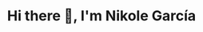 <h1 align="center">Hi there 👋, I'm Nikole García </h1>
<!--
**NikoleSpace/NikoleSpace** is a ✨ _special_ ✨ repository because its `README.md` (this file) appears on your GitHub profile.

Here are some ideas to get you started:

- 🔭 I’m currently working on ...
- 🌱 I’m currently learning ...
- 👯 I’m looking to collaborate on ...
- 🤔 I’m looking for help with ...
- 💬 Ask me about ...
- 📫 How to reach me: ...
- 😄 Pronouns: ...
- ⚡ Fun fact: ... -->
- 🔭I am currently studying backend technologies.

- 📫 How to reach me *nikoleupc@gmail.com*


<img width="55%" align="right" alt="Github" src="https://raw.githubusercontent.com/onimur/.github/master/.resources/git-header.svg" />

<div align="center">
	<br>
	<img src="https://raw.githubusercontent.com/Aniket965/Aniket965/master/pacman.svg?sanitize=true" width="200" height="200">
</div>

**************

<br />
<h1 align="center">📊 GitHub Stats: </h1>
  <img height="180em" src="https://github-readme-stats.vercel.app/api?username=NikoleSpace&show_icons=true&theme=tokyonight&include_all_commits=true&count_private=true"/>   <img height="180em" src="https://github-readme-stats.vercel.app/api/top-langs/?username=NikoleSpace&layout=compact&langs_count=7&theme=tokyonight"/>
</div>

<br />

*************
### Frontend technologies
 
 ![React](https://img.shields.io/badge/React-20232A?style=for-the-badge&logo=react&logoColor=61DAFB)
 ![HTML5](https://img.shields.io/static/v1?style=for-the-badge&message=HTML5&color=E34F26&logo=HTML5&logoColor=FFFFFF&label=)
 ![CSS3](https://img.shields.io/static/v1?style=for-the-badge&message=CSS3&color=1572B6&logo=CSS3&logoColor=FFFFFF&label=)  
 ![Tailwind CSS](https://img.shields.io/static/v1?style=for-the-badge&message=Tailwind+CSS&color=222222&logo=Tailwind+CSS&logoColor=06B6D4&label=) 
 ![Figma](https://img.shields.io/static/v1?style=for-the-badge&message=Figma&color=F24E1E&logo=Figma&logoColor=FFFFFF&label=)


### Workspace Setup

![vs-code](https://img.shields.io/badge/VS_Code-198CCD?style=for-the-badge&logo=Visual-Studio-Code&logoColor=white)
![discord](https://img.shields.io/badge/Discord-7289DA?style=for-the-badge&logo=discord&logoColor=white)
![IntelliJ-IDEA]([https://img.shields.io/badge/Android_Studio-3DDC84?style=for-the-badge&logo=android-studio&logoColor=white](https://img.shields.io/badge/IntelliJ_IDEA-000000.svg?style=for-the-badge&amp;logo=intellij-idea&amp;logoColor=white))
![eclipse](https://img.shields.io/badge/Eclipse-2C2255?style=for-the-badge&logo=eclipse&logoColor=white)

<p align="center"> 
</p>


<br />



<br />
